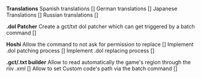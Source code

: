 **Translations**
Spanish translations []
German translations []
Japanese Translations []
Russian translations []

**.dol Patcher**
Create a gct/txt dol patcher which can get triggered by a batch command []

**Hoshi**
Allow the command to not ask for permission to replace []
Implement .dol patching process []
Implement .dol replacing process []

**.gct/.txt builder**
Allow to read automatically the game's region through the riiv .xml []
Allow to set Custom code's path via the batch command []